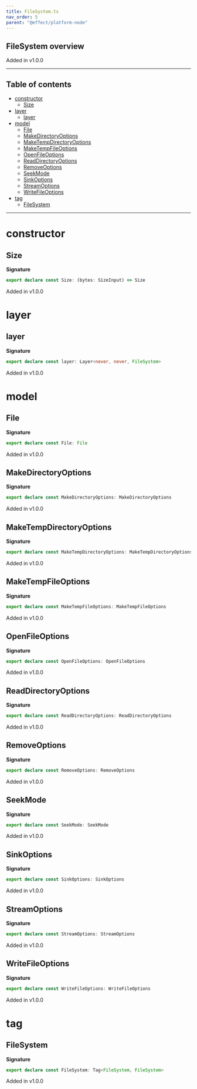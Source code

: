 ```yaml
---
title: FileSystem.ts
nav_order: 5
parent: "@effect/platform-node"
---
```


## FileSystem overview

Added in v1.0.0

---

<h2 class="text-delta">Table of contents</h2>

- [constructor](#constructor)
  - [Size](#size)
- [layer](#layer)
  - [layer](#layer-1)
- [model](#model)
  - [File](#file)
  - [MakeDirectoryOptions](#makedirectoryoptions)
  - [MakeTempDirectoryOptions](#maketempdirectoryoptions)
  - [MakeTempFileOptions](#maketempfileoptions)
  - [OpenFileOptions](#openfileoptions)
  - [ReadDirectoryOptions](#readdirectoryoptions)
  - [RemoveOptions](#removeoptions)
  - [SeekMode](#seekmode)
  - [SinkOptions](#sinkoptions)
  - [StreamOptions](#streamoptions)
  - [WriteFileOptions](#writefileoptions)
- [tag](#tag)
  - [FileSystem](#filesystem)

---

# constructor

## Size

**Signature**

```ts
export declare const Size: (bytes: SizeInput) => Size
```

Added in v1.0.0

# layer

## layer

**Signature**

```ts
export declare const layer: Layer<never, never, FileSystem>
```

Added in v1.0.0

# model

## File

**Signature**

```ts
export declare const File: File
```

Added in v1.0.0

## MakeDirectoryOptions

**Signature**

```ts
export declare const MakeDirectoryOptions: MakeDirectoryOptions
```

Added in v1.0.0

## MakeTempDirectoryOptions

**Signature**

```ts
export declare const MakeTempDirectoryOptions: MakeTempDirectoryOptions
```

Added in v1.0.0

## MakeTempFileOptions

**Signature**

```ts
export declare const MakeTempFileOptions: MakeTempFileOptions
```

Added in v1.0.0

## OpenFileOptions

**Signature**

```ts
export declare const OpenFileOptions: OpenFileOptions
```

Added in v1.0.0

## ReadDirectoryOptions

**Signature**

```ts
export declare const ReadDirectoryOptions: ReadDirectoryOptions
```

Added in v1.0.0

## RemoveOptions

**Signature**

```ts
export declare const RemoveOptions: RemoveOptions
```

Added in v1.0.0

## SeekMode

**Signature**

```ts
export declare const SeekMode: SeekMode
```

Added in v1.0.0

## SinkOptions

**Signature**

```ts
export declare const SinkOptions: SinkOptions
```

Added in v1.0.0

## StreamOptions

**Signature**

```ts
export declare const StreamOptions: StreamOptions
```

Added in v1.0.0

## WriteFileOptions

**Signature**

```ts
export declare const WriteFileOptions: WriteFileOptions
```

Added in v1.0.0

# tag

## FileSystem

**Signature**

```ts
export declare const FileSystem: Tag<FileSystem, FileSystem>
```

Added in v1.0.0
